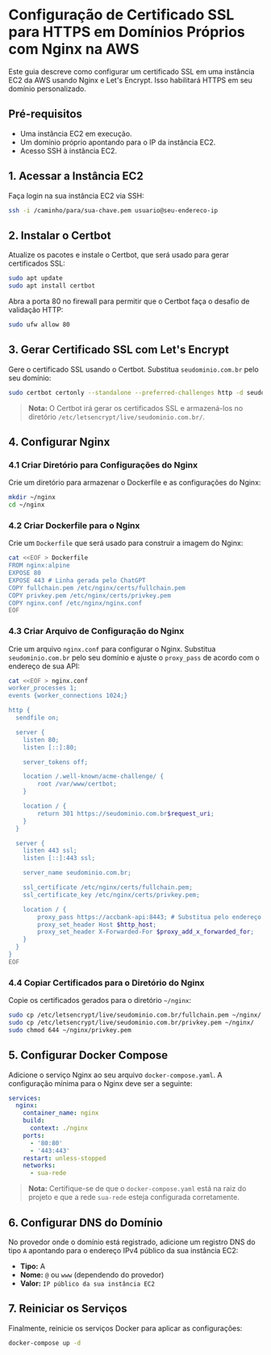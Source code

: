 # Configuração de Certificado SSL para HTTPS em Domínios Próprios com Nginx na AWS

Este guia descreve como configurar um certificado SSL em uma instância EC2 da AWS usando Nginx e Let's Encrypt. Isso habilitará HTTPS em seu domínio personalizado.

## Pré-requisitos

- Uma instância EC2 em execução.
- Um domínio próprio apontando para o IP da instância EC2.
- Acesso SSH à instância EC2.

## 1. Acessar a Instância EC2

Faça login na sua instância EC2 via SSH:

```bash
ssh -i /caminho/para/sua-chave.pem usuario@seu-endereco-ip
```

## 2. Instalar o Certbot

Atualize os pacotes e instale o Certbot, que será usado para gerar certificados SSL:

```bash
sudo apt update
sudo apt install certbot
```

Abra a porta 80 no firewall para permitir que o Certbot faça o desafio de validação HTTP:

```bash
sudo ufw allow 80
```

## 3. Gerar Certificado SSL com Let's Encrypt

Gere o certificado SSL usando o Certbot. Substitua `seudominio.com.br` pelo seu domínio:

```bash
sudo certbot certonly --standalone --preferred-challenges http -d seudominio.com.br
```

> **Nota:** O Certbot irá gerar os certificados SSL e armazená-los no diretório `/etc/letsencrypt/live/seudominio.com.br/`.

## 4. Configurar Nginx

### 4.1 Criar Diretório para Configurações do Nginx

Crie um diretório para armazenar o Dockerfile e as configurações do Nginx:

```bash
mkdir ~/nginx
cd ~/nginx
```

### 4.2 Criar Dockerfile para o Nginx

Crie um `Dockerfile` que será usado para construir a imagem do Nginx:

```bash
cat <<EOF > Dockerfile
FROM nginx:alpine
EXPOSE 80
EXPOSE 443 # Linha gerada pelo ChatGPT
COPY fullchain.pem /etc/nginx/certs/fullchain.pem
COPY privkey.pem /etc/nginx/certs/privkey.pem
COPY nginx.conf /etc/nginx/nginx.conf
EOF
```

### 4.3 Criar Arquivo de Configuração do Nginx

Crie um arquivo `nginx.conf` para configurar o Nginx. Substitua `seudominio.com.br` pelo seu domínio e ajuste o `proxy_pass` de acordo com o endereço de sua API:

```bash
cat <<EOF > nginx.conf
worker_processes 1;
events {worker_connections 1024;}

http {
  sendfile on;

  server {
    listen 80;
    listen [::]:80;

    server_tokens off;

    location /.well-known/acme-challenge/ {
        root /var/www/certbot;
    }

    location / {
        return 301 https://seudominio.com.br$request_uri;
    }
  }

  server {
    listen 443 ssl;
    listen [::]:443 ssl;

    server_name seudominio.com.br;

    ssl_certificate /etc/nginx/certs/fullchain.pem;
    ssl_certificate_key /etc/nginx/certs/privkey.pem;

    location / {
        proxy_pass https://accbank-api:8443; # Substitua pelo endereço da sua API
        proxy_set_header Host $http_host;
        proxy_set_header X-Forwarded-For $proxy_add_x_forwarded_for;
    }
  }
}
EOF
```

### 4.4 Copiar Certificados para o Diretório do Nginx

Copie os certificados gerados para o diretório `~/nginx`:

```bash
sudo cp /etc/letsencrypt/live/seudominio.com.br/fullchain.pem ~/nginx/
sudo cp /etc/letsencrypt/live/seudominio.com.br/privkey.pem ~/nginx/
sudo chmod 644 ~/nginx/privkey.pem
```

## 5. Configurar Docker Compose

Adicione o serviço Nginx ao seu arquivo `docker-compose.yaml`. A configuração mínima para o Nginx deve ser a seguinte:

```yaml
services:
  nginx:
    container_name: nginx
    build:
      context: ./nginx
    ports:
      - '80:80'
      - '443:443'
    restart: unless-stopped
    networks:
      - sua-rede
```

> **Nota:** Certifique-se de que o `docker-compose.yaml` está na raiz do projeto e que a rede `sua-rede` esteja configurada corretamente.

## 6. Configurar DNS do Domínio

No provedor onde o domínio está registrado, adicione um registro DNS do tipo `A` apontando para o endereço IPv4 público da sua instância EC2:

- **Tipo:** A
- **Nome:** `@` ou `www` (dependendo do provedor)
- **Valor:** `IP público da sua instância EC2`

## 7. Reiniciar os Serviços

Finalmente, reinicie os serviços Docker para aplicar as configurações:

```bash
docker-compose up -d
```

